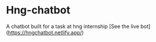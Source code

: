 # Hng-chatbot
A chatbot built for a task at hng internship
[See the live bot] (https://hngchatbot.netlify.app/)
